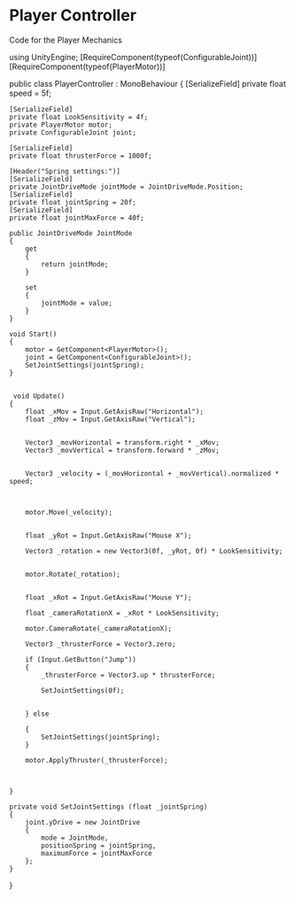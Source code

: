 # Player Controller
Code for the Player Mechanics

using UnityEngine;
[RequireComponent(typeof(ConfigurableJoint))]
[RequireComponent(typeof(PlayerMotor))]

public class PlayerController : MonoBehaviour {
    [SerializeField]
    private float speed = 5f;

    [SerializeField]
    private float LookSensitivity = 4f;
    private PlayerMotor motor;
    private ConfigurableJoint joint;

    [SerializeField]
    private float thrusterForce = 1000f;

    [Header("Spring settings:")]
    [SerializeField]
    private JointDriveMode jointMode = JointDriveMode.Position;
    [SerializeField]
    private float jointSpring = 20f;
    [SerializeField]
    private float jointMaxForce = 40f;

    public JointDriveMode JointMode
    {
        get
        {
            return jointMode;
        }

        set
        {
            jointMode = value;
        }
    }

    void Start()
	{
        motor = GetComponent<PlayerMotor>();
        joint = GetComponent<ConfigurableJoint>();
        SetJointSettings(jointSpring);
    }


	 void Update()
	{
        float _xMov = Input.GetAxisRaw("Horizontal");
        float _zMov = Input.GetAxisRaw("Vertical");


        Vector3 _movHorizontal = transform.right * _xMov;
        Vector3 _movVertical = transform.forward * _zMov;


        Vector3 _velocity = (_movHorizontal + _movVertical).normalized * speed;



        motor.Move(_velocity);


        float _yRot = Input.GetAxisRaw("Mouse X");

        Vector3 _rotation = new Vector3(0f, _yRot, 0f) * LookSensitivity;


        motor.Rotate(_rotation);


        float _xRot = Input.GetAxisRaw("Mouse Y");

        float _cameraRotationX = _xRot * LookSensitivity;

        motor.CameraRotate(_cameraRotationX);

        Vector3 _thrusterForce = Vector3.zero;

        if (Input.GetButton("Jump")) 
        {
            _thrusterForce = Vector3.up * thrusterForce;

            SetJointSettings(0f);

        
        } else 
        
        {
            SetJointSettings(jointSpring);
        }

        motor.ApplyThruster(_thrusterForce);
    
        
    
    }

    private void SetJointSettings (float _jointSpring) 
    {
        joint.yDrive = new JointDrive
        {
            mode = JointMode,
            positionSpring = jointSpring,
            maximumForce = jointMaxForce
        };
    }

}




